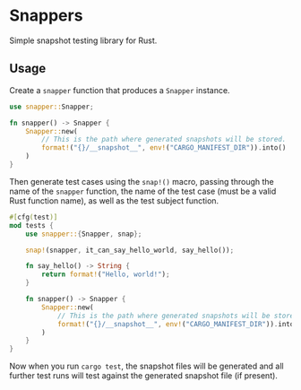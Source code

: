 # Snappers

Simple snapshot testing library for Rust.

## Usage

Create a `snapper` function that produces a `Snapper` instance.

```rs
use snapper::Snapper;

fn snapper() -> Snapper {
    Snapper::new(
        // This is the path where generated snapshots will be stored.
        format!("{}/__snapshot__", env!("CARGO_MANIFEST_DIR")).into()
    )
}
```

Then generate test cases using the `snap!()` macro, passing through the name of the `snapper` function, the name of the test case (must be a valid Rust function name), as well as the test subject function.

```rs
#[cfg(test)]
mod tests {
    use snapper::{Snapper, snap};

    snap!(snapper, it_can_say_hello_world, say_hello());

    fn say_hello() -> String {
        return format!("Hello, world!");
    }

    fn snapper() -> Snapper {
        Snapper::new(
            // This is the path where generated snapshots will be stored.
            format!("{}/__snapshot__", env!("CARGO_MANIFEST_DIR")).into()
        )
    }
}
```

Now when you run `cargo test`, the snapshot files will be generated and all further test runs will test against the generated snapshot file (if present).